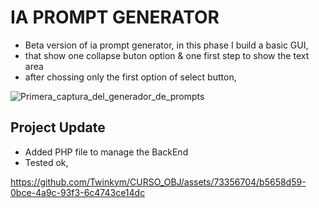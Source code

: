 # IA PROMPT GENERATOR

- Beta version of ia prompt generator, in this phase I build a basic GUI,
- that show one collapse buton option & one first step to show the text area
- after chossing only the first option of select button,

![Primera_captura_del_generador_de_prompts](https://github.com/Twinkym/CURSO_OBJ/assets/73356704/a367e1e6-38dc-4c93-a993-ac918d28aaed)

## Project Update

- Added PHP file to manage the BackEnd
- Tested ok,

<https://github.com/Twinkym/CURSO_OBJ/assets/73356704/b5658d59-0bce-4a9c-93f3-6c4743ce14dc>
